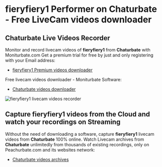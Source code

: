 # fieryfiery1 Performer on Chaturbate - Free LiveCam videos downloader

## Chaturbate Live Videos Recorder

Monitor and record livecam videos of **fieryfiery1** from **Chaturbate** with Moniturbate.com
Get a premium trial for free by just and only registering with your Email address:
* [fieryfiery1 Premium videos downloader](https://moniturbate.com/request-demo-licence-key.html)

Free livecam videos downloader - Moniturbate Software:
* [Chaturbate videos downloader](https://moniturbate.com/moniturbate-download-software.html)

![fieryfiery1 livecam videos recorder](https://peachurnet.com/templates/moniturbate-software.png)


## Capture fieryfiery1 videos from the Cloud and watch your recordings on Streaming

Without the need of downloading a software, capture **fieryfiery1** livecam videos from **Chaturbate** 100% online.
Watch Livecam archives from **Chaturbate** unlimitedly from thousands of existing recordings, only on Peachurbate.com and its websites network:
* [Chaturbate videos archives](https://peachurnet.com/)